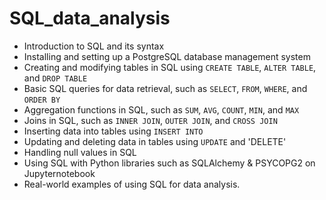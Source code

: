 # SQL_data_analysis

- Introduction to SQL and its syntax
- Installing and setting up a PostgreSQL database management system
- Creating and modifying tables in SQL using `CREATE TABLE`, `ALTER TABLE`, and `DROP TABLE`
- Basic SQL queries for data retrieval, such as `SELECT`, `FROM`, `WHERE`, and `ORDER BY`
- Aggregation functions in SQL, such as `SUM`, `AVG`, `COUNT`, `MIN`, and `MAX`
- Joins in SQL, such as `INNER JOIN`, `OUTER JOIN`, and `CROSS JOIN`
- Inserting data into tables using `INSERT INTO`
- Updating and deleting data in tables using `UPDATE` and 'DELETE'
- Handling null values in SQL
- Using SQL with Python libraries such as SQLAlchemy & PSYCOPG2 on Jupyternotebook
- Real-world examples of using SQL for data analysis. 
